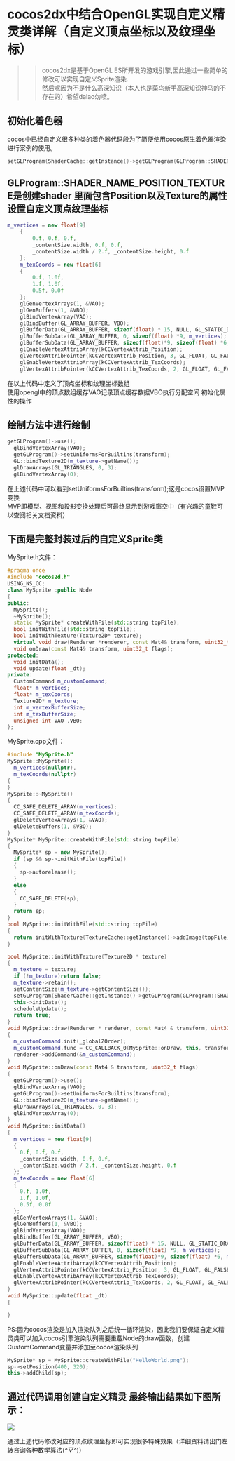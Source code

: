 cocos2dx中结合OpenGL实现自定义精灵类详解（自定义顶点坐标以及纹理坐标）
============================================================
>>cocos2dx是基于OpenGL ES所开发的游戏引擎,因此通过一些简单的修改可以实现自定义Sprite渲染.<br>然后呢因为不是什么高深知识（本人也是菜鸟新手高深知识神马的不存在的）希望dalao勿喷。<br>

初始化着色器
---------
cocos中已经自定义很多种类的着色器代码段为了简便使用cocos原生着色器渲染进行案例的使用。<br>
```c++
setGLProgram(ShaderCache::getInstance()->getGLProgram(GLProgram::SHADER_NAME_POSITION_TEXTURE));
```
GLProgram::SHADER_NAME_POSITION_TEXTURE是创建shader 里面包含Position以及Texture的属性<br>
设置自定义顶点纹理坐标
-----------
```c++
m_vertices = new float[9] 
	{
		0.f, 0.f, 0.f,
		_contentSize.width, 0.f, 0.f, 
		_contentSize.width / 2.f, _contentSize.height, 0.f
	};
	m_texCoords = new float[6]
	{
		0.f, 1.0f,
		1.f, 1.0f,
		0.5f, 0.0f
	};
	glGenVertexArrays(1, &VAO);
	glGenBuffers(1, &VBO);
	glBindVertexArray(VAO);
	glBindBuffer(GL_ARRAY_BUFFER, VBO);
	glBufferData(GL_ARRAY_BUFFER, sizeof(float) * 15, NULL, GL_STATIC_DRAW);
	glBufferSubData(GL_ARRAY_BUFFER, 0, sizeof(float) *9, m_vertices);
	glBufferSubData(GL_ARRAY_BUFFER, sizeof(float)*9, sizeof(float) *6, m_texCoords);
	glEnableVertexAttribArray(kCCVertexAttrib_Position);
	glVertexAttribPointer(kCCVertexAttrib_Position, 3, GL_FLOAT, GL_FALSE, sizeof(float) * 3, 0);
	glEnableVertexAttribArray(kCCVertexAttrib_TexCoords);
	glVertexAttribPointer(kCCVertexAttrib_TexCoords, 2, GL_FLOAT, GL_FALSE, sizeof(float) * 2, (void*)(sizeof(float) *9));
  ```
  在以上代码中定义了顶点坐标和纹理坐标数组<br>
  使用opengl中的顶点数组缓存VAO记录顶点缓存数据VBO执行分配空间 初始化属性的操作<br>
  
  绘制方法中进行绘制
  -------
  ```c++
  getGLProgram()->use();
	glBindVertexArray(VAO);
	getGLProgram()->setUniformsForBuiltins(transform);
	GL::bindTexture2D(m_texture->getName());
	glDrawArrays(GL_TRIANGLES, 0, 3);
	glBindVertexArray(0);
  ```
  在上述代码中可以看到setUniformsForBuiltins(transform);这是cocos设置MVP变换<br>
  MVP即模型、视图和投影变换处理后可最终显示到游戏窗空中（有兴趣的童鞋可以查阅相关文档资料）<br>
  
  下面是完整封装过后的自定义Sprite类
  -----------------------------
  MySprite.h文件：<br>
  ```c++
  #pragma once
  #include "cocos2d.h"
  USING_NS_CC;
  class MySprite :public Node
  {
  public:
    MySprite();
    ~MySprite();
    static MySprite* createWithFile(std::string topFile);
    bool initWithFile(std::string topFile);
    bool initWithTexture(Texture2D* texture);
    virtual void draw(Renderer *renderer, const Mat4& transform, uint32_t flags) override;
    void onDraw(const Mat4& transform, uint32_t flags);
  protected:
    void initData();
    void update(float _dt);
  private:
    CustomCommand m_customCommand;
    float* m_vertices;
    float* m_texCoords;
    Texture2D* m_texture;
    int m_vertexBufferSize;
    int m_texBufferSize;
    unsigned int VAO ,VBO;
  };
  ```
  
  
  MySprite.cpp文件：<br>
  ```c++
  #include "MySprite.h"
  MySprite::MySprite():
    m_vertices(nullptr),
    m_texCoords(nullptr)
  {
  }
  MySprite::~MySprite()
  {
    CC_SAFE_DELETE_ARRAY(m_vertices);
    CC_SAFE_DELETE_ARRAY(m_texCoords);
    glDeleteVertexArrays(1, &VAO);
    glDeleteBuffers(1, &VBO);
  }
  MySprite* MySprite::createWithFile(std::string topFile)
  {
    MySprite* sp = new MySprite();
    if (sp && sp->initWithFile(topFile))
    {
      sp->autorelease();
    }
    else
    {
      CC_SAFE_DELETE(sp);
    }
    return sp;
  }
  bool MySprite::initWithFile(std::string topFile)
  {
    return initWithTexture(TextureCache::getInstance()->addImage(topFile));
  }

  bool MySprite::initWithTexture(Texture2D * texture)
  {
    m_texture = texture;
    if (!m_texture)return false;
    m_texture->retain();
    setContentSize(m_texture->getContentSize());
    setGLProgram(ShaderCache::getInstance()->getGLProgram(GLProgram::SHADER_NAME_POSITION_TEXTURE));
    this->initData();
    scheduleUpdate();
    return true;
  }
  void MySprite::draw(Renderer * renderer, const Mat4 & transform, uint32_t flags)
  {
    m_customCommand.init(_globalZOrder);
    m_customCommand.func = CC_CALLBACK_0(MySprite::onDraw, this, transform, flags);
    renderer->addCommand(&m_customCommand);
  }
  void MySprite::onDraw(const Mat4 & transform, uint32_t flags)
  {
    getGLProgram()->use();
    glBindVertexArray(VAO);
    getGLProgram()->setUniformsForBuiltins(transform);
    GL::bindTexture2D(m_texture->getName());
    glDrawArrays(GL_TRIANGLES, 0, 3);
    glBindVertexArray(0);
  }
  void MySprite::initData()
  {
    m_vertices = new float[9] 
    {
      0.f, 0.f, 0.f,
      _contentSize.width, 0.f, 0.f, 
      _contentSize.width / 2.f, _contentSize.height, 0.f
    };
    m_texCoords = new float[6]
    {
      0.f, 1.0f,
      1.f, 1.0f,
      0.5f, 0.0f
    };
    glGenVertexArrays(1, &VAO);
    glGenBuffers(1, &VBO);
    glBindVertexArray(VAO);
    glBindBuffer(GL_ARRAY_BUFFER, VBO);
    glBufferData(GL_ARRAY_BUFFER, sizeof(float) * 15, NULL, GL_STATIC_DRAW);
    glBufferSubData(GL_ARRAY_BUFFER, 0, sizeof(float) *9, m_vertices);
    glBufferSubData(GL_ARRAY_BUFFER, sizeof(float)*9, sizeof(float) *6, m_texCoords);
    glEnableVertexAttribArray(kCCVertexAttrib_Position);
    glVertexAttribPointer(kCCVertexAttrib_Position, 3, GL_FLOAT, GL_FALSE, sizeof(float) * 3, 0);
    glEnableVertexAttribArray(kCCVertexAttrib_TexCoords);
    glVertexAttribPointer(kCCVertexAttrib_TexCoords, 2, GL_FLOAT, GL_FALSE, sizeof(float) * 2, (void*)(sizeof(float) *9));
  }
  void MySprite::update(float _dt)
  {

  }
  ```
  
  PS:因为cocos渲染是加入渲染队列之后统一循环渲染，因此我们要保证自定义精灵类可以加入cocos引擎渲染队列需要重载Node的draw函数，创建CustomCommand变量并添加至cocos渲染队列<br>
  
  ```c++
  MySprite* sp = MySprite::createWithFile("HelloWorld.png");
  sp->setPosition(400, 320);
  this->addChild(sp);
  ```
  通过代码调用创建自定义精灵
  最终输出结果如下图所示：
  -----------
  ![](https://github.com/bunny1721/LearnNote/blob/master/Cocos2d-XNote/res/image0.png)<br>
  
  通过上述代码修改对应的顶点纹理坐标即可实现很多特殊效果（详细资料请出门左转咨询各种数学算法(*^▽^*)）
  
  
  
